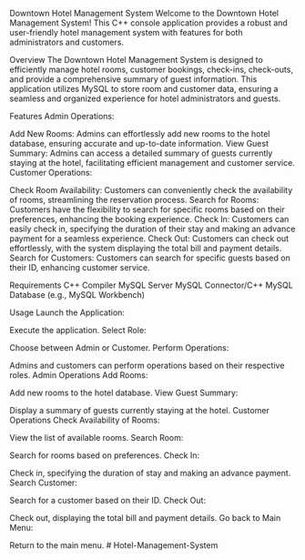 Downtown Hotel Management System
Welcome to the Downtown Hotel Management System! This C++ console application provides a robust and user-friendly hotel management system with features for both administrators and customers.

Overview
The Downtown Hotel Management System is designed to efficiently manage hotel rooms, customer bookings, check-ins, check-outs, and provide a comprehensive summary of guest information. This application utilizes MySQL to store room and customer data, ensuring a seamless and organized experience for hotel administrators and guests.

Features
Admin Operations:

Add New Rooms:
Admins can effortlessly add new rooms to the hotel database, ensuring accurate and up-to-date information.
View Guest Summary:
Admins can access a detailed summary of guests currently staying at the hotel, facilitating efficient management and customer service.
Customer Operations:

Check Room Availability:
Customers can conveniently check the availability of rooms, streamlining the reservation process.
Search for Rooms:
Customers have the flexibility to search for specific rooms based on their preferences, enhancing the booking experience.
Check In:
Customers can easily check in, specifying the duration of their stay and making an advance payment for a seamless experience.
Check Out:
Customers can check out effortlessly, with the system displaying the total bill and payment details.
Search for Customers:
Customers can search for specific guests based on their ID, enhancing customer service.

Requirements
C++ Compiler
MySQL Server
MySQL Connector/C++
MySQL Database (e.g., MySQL Workbench)

Usage
Launch the Application:

Execute the application.
Select Role:

Choose between Admin or Customer.
Perform Operations:

Admins and customers can perform operations based on their respective roles.
Admin Operations
Add Rooms:

Add new rooms to the hotel database.
View Guest Summary:

Display a summary of guests currently staying at the hotel.
Customer Operations
Check Availability of Rooms:

View the list of available rooms.
Search Room:

Search for rooms based on preferences.
Check In:

Check in, specifying the duration of stay and making an advance payment.
Search Customer:

Search for a customer based on their ID.
Check Out:

Check out, displaying the total bill and payment details.
Go back to Main Menu:

Return to the main menu.
#   H o t e l - M a n a g e m e n t - S y s t e m  
 